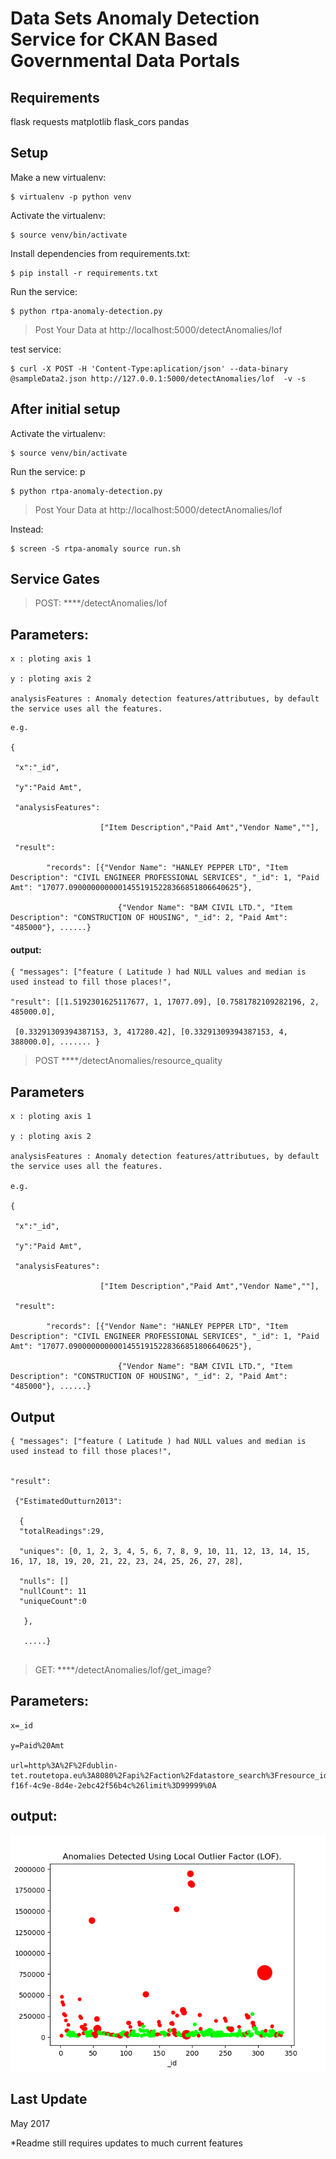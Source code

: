 Data Sets Anomaly Detection Service for CKAN Based Governmental Data Portals
=========================

Requirements
-------
flask
requests
matplotlib
flask_cors
pandas


Setup
------
Make a new virtualenv:
```
$ virtualenv -p python venv
```
Activate the virtualenv:
```
$ source venv/bin/activate
```
Install dependencies from requirements.txt:
```
$ pip install -r requirements.txt
```
Run the service:
```
$ python rtpa-anomaly-detection.py
```
> Post Your Data at http://localhost:5000/detectAnomalies/lof

test service:
```
$ curl -X POST -H 'Content-Type:aplication/json' --data-binary @sampleData2.json http://127.0.0.1:5000/detectAnomalies/lof  -v -s
```

After initial setup
-------------------

Activate the virtualenv:
```
$ source venv/bin/activate
```
Run the service: p
```
$ python rtpa-anomaly-detection.py
```
> Post Your Data at http://localhost:5000/detectAnomalies/lof

Instead:
```
$ screen -S rtpa-anomaly source run.sh
```

Service Gates
----------

> POST: ****/detectAnomalies/lof

## Parameters:
```
x : ploting axis 1

y : ploting axis 2

analysisFeatures : Anomaly detection features/attributues, by default the service uses all the features.
```
```
e.g.

{

 "x":"_id",

 "y":"Paid Amt",

 "analysisFeatures":

                    ["Item Description","Paid Amt","Vendor Name",""],

 "result":

        "records": [{"Vendor Name": "HANLEY PEPPER LTD", "Item Description": "CIVIL ENGINEER PROFESSIONAL SERVICES", "_id": 1, "Paid Amt": "17077.09000000000014551915228366851806640625"},

                        {"Vendor Name": "BAM CIVIL LTD.", "Item Description": "CONSTRUCTION OF HOUSING", "_id": 2, "Paid Amt": "485000"}, ......}
```
#### output:
```
{ "messages": ["feature ( Latitude ) had NULL values and median is used instead to fill those places!",

"result": [[1.5192301625117677, 1, 17077.09], [0.7581782109282196, 2, 485000.0],

 [0.33291309394387153, 3, 417280.42], [0.33291309394387153, 4, 388000.0], ....... }

```

> POST ****/detectAnomalies/resource_quality


## Parameters

```
x : ploting axis 1

y : ploting axis 2

analysisFeatures : Anomaly detection features/attributues, by default the service uses all the features.

e.g.

{

 "x":"_id",

 "y":"Paid Amt",

 "analysisFeatures":

                    ["Item Description","Paid Amt","Vendor Name",""],

 "result":

        "records": [{"Vendor Name": "HANLEY PEPPER LTD", "Item Description": "CIVIL ENGINEER PROFESSIONAL SERVICES", "_id": 1, "Paid Amt": "17077.09000000000014551915228366851806640625"},

                        {"Vendor Name": "BAM CIVIL LTD.", "Item Description": "CONSTRUCTION OF HOUSING", "_id": 2, "Paid Amt": "485000"}, ......}

```
## Output
```
{ "messages": ["feature ( Latitude ) had NULL values and median is used instead to fill those places!",


"result":

 {"EstimatedOutturn2013":

  {
  "totalReadings":29,

  "uniques": [0, 1, 2, 3, 4, 5, 6, 7, 8, 9, 10, 11, 12, 13, 14, 15, 16, 17, 18, 19, 20, 21, 22, 23, 24, 25, 26, 27, 28],

  "nulls": []
  "nullCount": 11
  "uniqueCount":0

   },

   .....}


```
> GET: ****/detectAnomalies/lof/get_image?

## Parameters:
```
x=_id

y=Paid%20Amt

url=http%3A%2F%2Fdublin-tet.routetopa.eu%3A8080%2Fapi%2Faction%2Fdatastore_search%3Fresource_id%3D8e761a2a-f16f-4c9e-8d4e-2ebc42f56b4c%26limit%3D99999%0A
```

## output:

![img](anomalies.png)

Last Update
----------
May 2017

*Readme still requires updates to much current features
